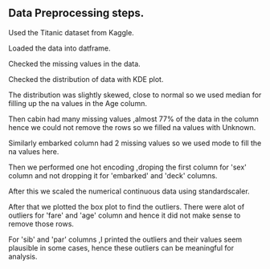 ## Data Preprocessing steps.

Used the Titanic dataset from Kaggle.

Loaded the data into datframe.

Checked the missing values in the data.

Checked the distribution of data with KDE plot.

The distribution was slightly skewed, close to normal so we used median for filling up the na values in the Age column.

Then cabin had many missing values ,almost 77% of the data in the column hence we could not remove the rows so we filled na values with Unknown.

Similarly embarked column had 2 missing values so we used mode to fill the na values here.

Then we performed one hot encoding ,droping the first column for 'sex' column and not dropping it for 'embarked' and 'deck' columns.

After this we scaled the numerical continuous data using standardscaler.

After that we plotted the box plot to find the outliers. There were alot of outliers for 'fare' and 'age' column and hence it did not make sense to remove those rows. 

For 'sib' and 'par' columns ,I printed the outliers and their values seem plausible in some cases, hence these outliers can be meaningful for analysis.
